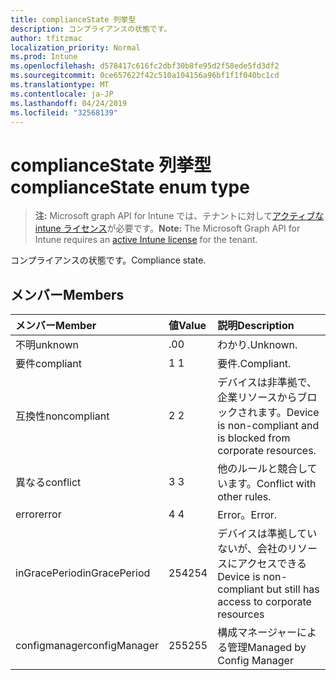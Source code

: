 ```yaml
---
title: complianceState 列挙型
description: コンプライアンスの状態です。
author: tfitzmac
localization_priority: Normal
ms.prod: Intune
ms.openlocfilehash: d578417c616fc2dbf30b8fe95d2f58ede5fd3df2
ms.sourcegitcommit: 0ce657622f42c510a104156a96bf1f1f040bc1cd
ms.translationtype: MT
ms.contentlocale: ja-JP
ms.lasthandoff: 04/24/2019
ms.locfileid: "32568139"
---
```

# <a name="compliancestate-enum-type"></a><span data-ttu-id="1ebf8-103">complianceState 列挙型</span><span class="sxs-lookup"><span data-stu-id="1ebf8-103">complianceState enum type</span></span>

> <span data-ttu-id="1ebf8-104">**注:** Microsoft graph API for Intune では、テナントに対して[アクティブな intune ライセンス](https://go.microsoft.com/fwlink/?linkid=839381)が必要です。</span><span class="sxs-lookup"><span data-stu-id="1ebf8-104">**Note:** The Microsoft Graph API for Intune requires an [active Intune license](https://go.microsoft.com/fwlink/?linkid=839381) for the tenant.</span></span>

<span data-ttu-id="1ebf8-105">コンプライアンスの状態です。</span><span class="sxs-lookup"><span data-stu-id="1ebf8-105">Compliance state.</span></span>

## <a name="members"></a><span data-ttu-id="1ebf8-106">メンバー</span><span class="sxs-lookup"><span data-stu-id="1ebf8-106">Members</span></span>
|<span data-ttu-id="1ebf8-107">メンバー</span><span class="sxs-lookup"><span data-stu-id="1ebf8-107">Member</span></span>|<span data-ttu-id="1ebf8-108">値</span><span class="sxs-lookup"><span data-stu-id="1ebf8-108">Value</span></span>|<span data-ttu-id="1ebf8-109">説明</span><span class="sxs-lookup"><span data-stu-id="1ebf8-109">Description</span></span>|
|:---|:---|:---|
|<span data-ttu-id="1ebf8-110">不明</span><span class="sxs-lookup"><span data-stu-id="1ebf8-110">unknown</span></span>|<span data-ttu-id="1ebf8-111">.0</span><span class="sxs-lookup"><span data-stu-id="1ebf8-111">0</span></span>|<span data-ttu-id="1ebf8-112">わかり.</span><span class="sxs-lookup"><span data-stu-id="1ebf8-112">Unknown.</span></span>|
|<span data-ttu-id="1ebf8-113">要件</span><span class="sxs-lookup"><span data-stu-id="1ebf8-113">compliant</span></span>|<span data-ttu-id="1ebf8-114">1 </span><span class="sxs-lookup"><span data-stu-id="1ebf8-114">1</span></span>|<span data-ttu-id="1ebf8-115">要件.</span><span class="sxs-lookup"><span data-stu-id="1ebf8-115">Compliant.</span></span>|
|<span data-ttu-id="1ebf8-116">互換性</span><span class="sxs-lookup"><span data-stu-id="1ebf8-116">noncompliant</span></span>|<span data-ttu-id="1ebf8-117">2 </span><span class="sxs-lookup"><span data-stu-id="1ebf8-117">2</span></span>|<span data-ttu-id="1ebf8-118">デバイスは非準拠で、企業リソースからブロックされます。</span><span class="sxs-lookup"><span data-stu-id="1ebf8-118">Device is non-compliant and is blocked from corporate resources.</span></span>|
|<span data-ttu-id="1ebf8-119">異なる</span><span class="sxs-lookup"><span data-stu-id="1ebf8-119">conflict</span></span>|<span data-ttu-id="1ebf8-120">3 </span><span class="sxs-lookup"><span data-stu-id="1ebf8-120">3</span></span>|<span data-ttu-id="1ebf8-121">他のルールと競合しています。</span><span class="sxs-lookup"><span data-stu-id="1ebf8-121">Conflict with other rules.</span></span>|
|<span data-ttu-id="1ebf8-122">error</span><span class="sxs-lookup"><span data-stu-id="1ebf8-122">error</span></span>|<span data-ttu-id="1ebf8-123">4 </span><span class="sxs-lookup"><span data-stu-id="1ebf8-123">4</span></span>|<span data-ttu-id="1ebf8-124">Error。</span><span class="sxs-lookup"><span data-stu-id="1ebf8-124">Error.</span></span>|
|<span data-ttu-id="1ebf8-125">inGracePeriod</span><span class="sxs-lookup"><span data-stu-id="1ebf8-125">inGracePeriod</span></span>|<span data-ttu-id="1ebf8-126">254</span><span class="sxs-lookup"><span data-stu-id="1ebf8-126">254</span></span>|<span data-ttu-id="1ebf8-127">デバイスは準拠していないが、会社のリソースにアクセスできる</span><span class="sxs-lookup"><span data-stu-id="1ebf8-127">Device is non-compliant but still has access to corporate resources</span></span>|
|<span data-ttu-id="1ebf8-128">configmanager</span><span class="sxs-lookup"><span data-stu-id="1ebf8-128">configManager</span></span>|<span data-ttu-id="1ebf8-129">255</span><span class="sxs-lookup"><span data-stu-id="1ebf8-129">255</span></span>|<span data-ttu-id="1ebf8-130">構成マネージャーによる管理</span><span class="sxs-lookup"><span data-stu-id="1ebf8-130">Managed by Config Manager</span></span>|



